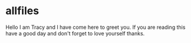 # allfiles

Hello I am Tracy and I have come here to greet you. If you are reading this have a good day and don't forget to love yourself thanks.
